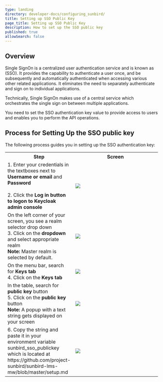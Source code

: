 ```yaml
---
type: landing
directory: developer-docs/configuring_sunbird/
title: Setting up SSO Public Key
page_title: Setting up SSO Public Key 
description: How to set up the SSO public key
published: true
allowSearch: false
---
```

## Overview

Single SignOn is a centralized user authentication service and is known as (SSO). It provides the capability to authenticate a user once, and be subsequently and automatically authenticated when accessing various other related applications. It eliminates the need to separately authenticate and sign on to individual applications. 

Technically, Single SignOn makes use of a central service which orchestrates the single sign on between multiple applications.

You need to set the SSO authentication key value to provide access to users and enables you to perform the API operations. 

## Process for Setting Up the SSO public key

The following process guides you in setting up the SSO authentication key:

<table>
  <tr>
    <th style="width:35%;">Step
    </th>
    <th style="width:65%;">Screen
    </th>
  </tr>
  
  <tr>
  <td> 1. Enter your credentials in the textboxes next to <b>Username or email</b> and <b>Password</b><br>
    <br>2. Click the <b>Log in<b> button to logon to Keycloak admin console
     </td>
      <td><img src="pages\developer-docs\configuring_sunbird\images\keycloak_login.png"></td>
  </tr>
    <tr>
    <td> On the left corner of your screen, you see a realm selector drop down<br>
    3. Click on the <b>dropdown</b> and select appropriate realm<br>
<b>Note:</b> Master realm is selected by default.<br>
     </td>
      <td><img src="pages\developer-docs\configuring_sunbird\images\realm_select.png"></td>
  </tr>
      <tr>
    <td> On the menu bar, search for <b>Keys tab</b> <br>
4.  Click on the <b>Keys tab</b>
     </td>
      <td><img src="pages\developer-docs\configuring_sunbird\images\select_key_tab.png"></td>
  </tr>
     <tr>
    <td> In the table, search for <b>public key</b> button<br>
      5. Click on the <b>public key</b> button <br>
        <b>Note:</b> A popup with a text string gets displayed on your screen
    </td>
    <td>
      <img src="pages\developer-docs\configuring_sunbird\images\public_key_btn.png">
      </td>
  </tr>
  <tr>
    <td> 6. Copy the string and paste it in your environment variable sunbird_sso_publickey which is located at    https://github.com/project-sunbird/sunbird-lms-mw/blob/master/setup.md<br> 
     </td>
      <td><img src="pages\developer-docs\configuring_sunbird\images\copy_token.png"></td>
  </tr>
  </table>
